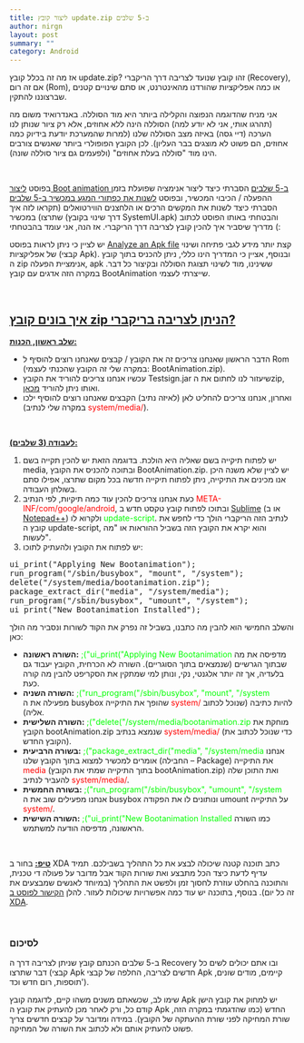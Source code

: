 ```yaml
---
title: ליצור קובץ update.zip ב-5 שלבים
author: nirgn
layout: post
summary: ""
category: Android
---
```

אז מה זה בכלל קובץ update.zip? זהו קובץ שנועד לצריבה דרך הריקברי (Recovery), אם זה רום (Rom), או כמה אפליקציות שהורדנו מהאינטרנט, או סתם שינויים קטנים שברצוננו להתקין.

אני מניח שהדוגמה הנפוצה והקלילה ביותר היא מוד הסוללה. באנדרואיד משום מה (תהרגו אותי, אני לא יודע למה) הסוללה הינה ללא אחוזים, אלא רק ציור שנותן לנו הערכה (דיי גסה) באיזה מצב הסוללה שלנו (למרות שהמערכת יודעת בידיוק כמה אחוזים, הם פשוט לא מוצגים בבר העליון). לכן הקובץ הפופולרי ביותר שאנשים צורבים הינו מוד "סוללה בעלת אחוזים" (ולפעמים גם ציור סוללה שונה).

<!--more-->

&nbsp;

בפוסט <a title="ליצור Boot animation ב-5 שלבים" href="http://www.lifelongstudent.net/2012/04/%d7%9c%d7%99%d7%a6%d7%95%d7%a8-boot-animation-%d7%91-5-%d7%a9%d7%9c%d7%91%d7%99%d7%9d/" target="_blank">ליצור Boot animation ב-5 שלבים</a> הסברתי כיצד ליצור אנימציה שפועלת בזמן ההפעלה / הכיבוי המכשיר, ובפוסט <a title="לשנות את כפתורי המגע במכשיר ב-5 שלבים" href="http://www.lifelongstudent.net/2012/11/%d7%9c%d7%a9%d7%a0%d7%95%d7%aa-%d7%90%d7%aa-%d7%9b%d7%a4%d7%aa%d7%95%d7%a8%d7%99-%d7%94%d7%9e%d7%92%d7%a2-%d7%91%d7%9e%d7%9b%d7%a9%d7%99%d7%a8-%d7%915-%d7%a9%d7%9c%d7%91%d7%99%d7%9d/" target="_blank">לשנות את כפתורי המגע במכשיר ב-5 שלבים</a> הסברתי כיצד לשנות את המקשים הרכים או הלחצנים הווירטואלים (תקראו לזה איך שתרצו) במכשיר (דרך שינוי בקובץ SystemUI.apk) והבטחתי באותו הפוסט לכתוב מדריך שיסביר איך להכין קובץ לצריבה דרך הריקברי. אז הנה, אני עומד בהבטחתי (:

יש לציין כי ניתן לראות בפוסט <a title="Analyze an Apk file" href="http://www.lifelongstudent.net/2012/06/848/" target="_blank">Analyze an Apk file</a> קצת יותר מידע לגבי פתיחה ושינוי של אפליקציות (קבצי Apk). ובנוסף, אציין כי המדריך הינו כללי, ניתן להכניס בתוך קובץ ה zip אנימציית הפעלה, apk ששינינו, מוד לשינוי תצוגת הסוללה ובקיצור כל דבר. במקרה הזה אדגים עם קובץ BootAnimation שייצרתי לעצמי.

&nbsp;

## <span style="text-decoration: underline;"><strong>איך בונים קובץ zip הניתן לצריבה בריקברי?</strong></span>

**<span style="text-decoration: underline;">שלב ראשון, הכנות:</span>**

  * הדבר הראשון שאנחנו צריכים זה את הקובץ / קבצים שאנחנו רוצים להוסיף ל Rom (במקרה שלי זה הקובץ שהכנתי לעצמי: BootAnimation.zip).
  * עכשיו אנחנו צריכים להוריד את הקובץ Testsign.jar שיעזור לנו לחתום את הzip, ואותו ניתן להוריד <a href="https://code.google.com/p/zen-droid/downloads/detail?name=testsign.jar&can=2&q=label%3AType-Executable" target="_blank">מכאן</a>.
  * ואחרון, אנחנו צריכים להחליט לאן (לאיזה נתיב) הקבצים שאנחנו רוצים להוסיף ילכו (במקרה שלי לנתיב <span style="color: #ff0000;">system/media/</span>).

&nbsp;

**<span style="text-decoration: underline;">לעבודה (3 שלבים):</span>**

  1. יש לפתוח תיקייה בשם שאליה היא הולכת. בדוגמה הזאת יש להכין תקייה בשם media, ובתוכה להכניס את הקובץ BootAnimation.zip. יש לציין שלא משנה היכן אנו מכינים את התיקייה, ניתן לפתוח תיקייה חדשה בכל מקום שתרצו, אפילו סתם בשולחן העבודה.
  2. כעת אנחנו צריכים להכין עוד כמה תיקיות, לפי הנתיב <span style="color: #ff0000;">META-INF/com/google/android</span>, ובתוכו לפתוח קובץ טקסט חדש ב <a href="http://www.sublimetext.com/2" target="_blank">Sublime</a> (או ב <a href="http://notepad-plus-plus.org/" target="_blank">Notepad++</a>) ולקרוא לו <span style="color: #00ff00;">update-script</span>. לנתיב הזה הריקברי הולך כדי לחפש את קובץ ה update-script, והוא יקרא את הקובץ הזה בשביל ההוראות או "מה לעשות".
  3. יש לפתוח את הקובץ ולהעתיק לתוכו: 

<pre class="lang:default decode:true">ui_print("Applying New Bootanimation");
run_program("/sbin/busybox", "mount", "/system");
delete("/system/media/bootanimation.zip");
package_extract_dir("media", "/system/media");
run_program("/sbin/busybox", "umount", "/system");
ui_print("New Bootanimation Installed");  </pre>

והשלב החמישי הוא להבין מה כתבנו, בשביל זה נפרק את הקוד לשורות ונסביר מה הולך כאן:

  * **השורה ראשונה:** <span style="color: #00ff00;">;("ui_print("Applying New Bootanimation</span> מדפיסה את מה שבתוך הגרשיים (שנמצאים בתוך הסוגריים). השורה לא הכרחית, הקובץ יעבוד גם בלעדיה, אך זה יותר אלגנטי, נקי, ונותן למי שמתקין את הסקריפט להבין מה קורה כעת.
  * **השורה השניה:** <span style="color: #00ff00;">;("run_program("/sbin/busybox", "mount", "/system</span> מפעילה את ה busybox שהופך את התיקייה <span style="color: #ff0000;">system/</span> להיות כתיבה (שנוכל לכתוב אליה).
  * **השורה השלישית:** <span style="color: #00ff00;">;("delete("/system/media/bootanimation.zip</span> מוחקת את הקובץ bootAnimation.zip שנמצא בנתיב <span style="color: #ff0000;">system/media/</span> (כדי שנוכל לכתוב את הקובץ החדש).
  * **בשורה הרביעית:** <span style="color: #00ff00;">;("package_extract_dir("media", "/system/media</span> אנחנו אומרים למכשיר למצוא בתוך הקובץ שלנו (החבילה &#8211; Package) את התיקייה <span style="color: #ff0000;">media</span> (בתוך התיקייה שמתי את הקובץ bootAnimation.zip) ואת התוכן שלה להעביר לנתיב <span style="color: #ff0000;">system/media/</span>.
  * **בשורה החמשית:** <span style="color: #00ff00;">;("run_program("/sbin/busybox", "umount", "/system</span> אנחנו מפעילים שוב את ה busybox ונותונים לו את הפקודה umount על התיקייה <span style="color: #ff0000;">system/</span>.
  * **השורה השישית:** <span style="color: #00ff00;">;("ui_print("New Bootanimation Installed</span> כמו השורה הראשונה, מדפיסה הודעה למשתמש.

&nbsp;

**<span style="text-decoration: underline;">טיפ:</span>** בחור ב XDA כתב תוכנה קטנה שיכולה לבצע את כל התהליך בשבילכם. תמיד עדיף לדעת כיצד הכל מתבצע ואת שורות הקוד אבל מדובר על פעולה די טכנית, והתוכנה בהחלט עוזרת לחסוך זמן ולפשט את התהליך (במיוחד לאנשים שמבצעים את זה כל יום). בנוסף, בתוכנה יש עוד כמה אפשרויות שיכולות לעזור. להלן <a href="http://forum.xda-developers.com/showthread.php?t=1248486" target="_blank">הקישור לפוסט ב XDA</a>.

&nbsp;

### לסיכום

ב-5 שלבים הכנתם קובץ שניתן לצריבה דרך ה Recovery ובו אתם יכולים לשים כל דבר שתרצו (קבצי Apk חדשים לצריבה, החלפה של קבצי Apk קיימים, מודים שונים, תוספות, רום חדש וכד').

שימו לב, שכשאתם משנים משהו קיים, לדוגמה קובץ Apk יש למחוק את קובץ הישן קודם כל, ורק לאחר מכן להעתיק את קובץ ה Apk החדש (כמו שהדגמתי במקרה הזה, שורת המחיקה לפני שורת ההעתקה של הקובץ). במידה ומדובר על קבצים חדשים צריך פשוט להעתיק אותם ולא לכתוב את השורה של המחיקה.
